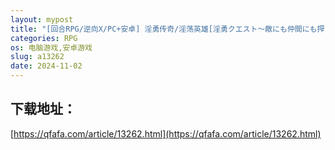 ```yaml
---
layout: mypost
title: "[回合RPG/逆向X/PC+安卓] 淫勇传奇/淫荡英雄[淫勇クエスト～敵にも仲間にも搾られまくるRPG～]V1.0 汉化中文 [2G]"
categories: RPG
os: 电脑游戏,安卓游戏
slug: a13262
date: 2024-11-02
---
```


## 下载地址：

[https://qfafa.com/article/13262.html](https://qfafa.com/article/13262.html)

